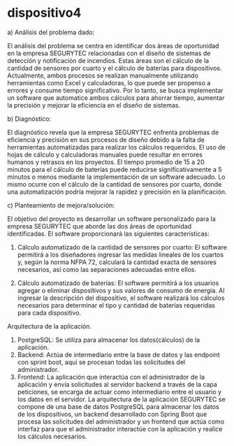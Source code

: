 # dispositivo4
a) Análisis del problema dado:

El análisis del problema se centra en identificar dos áreas de oportunidad en la empresa SEGURYTEC relacionadas con el diseño de sistemas de detección y notificación de incendios. Estas áreas son el cálculo de la cantidad de sensores por cuarto y el cálculo de baterías para dispositivos. Actualmente, ambos procesos se realizan manualmente utilizando herramientas como Excel y calculadoras, lo que puede ser propenso a errores y consume tiempo significativo. Por lo tanto, se busca implementar un software que automatice ambos cálculos para ahorrar tiempo, aumentar la precisión y mejorar la eficiencia en el diseño de sistemas.

b) Diagnóstico:

El diagnóstico revela que la empresa SEGURYTEC enfrenta problemas de eficiencia y precisión en sus procesos de diseño debido a la falta de herramientas automatizadas para realizar los cálculos requeridos. El uso de hojas de cálculo y calculadoras manuales puede resultar en errores humanos y retrasos en los proyectos. El tiempo promedio de 15 a 20 minutos para el cálculo de baterías puede reducirse significativamente a 5 minutos o menos mediante la implementación de un software adecuado. Lo mismo ocurre con el cálculo de la cantidad de sensores por cuarto, donde una automatización podría mejorar la rapidez y precisión en la planificación.

c) Planteamiento de mejora/solución:

El objetivo del proyecto es desarrollar un software personalizado para la empresa SEGURYTEC que aborde las dos áreas de oportunidad identificadas. El software proporcionará las siguientes características:

1.	Cálculo automatizado de la cantidad de sensores por cuarto: El software permitirá a los diseñadores ingresar las medidas lineales de los cuartos y, según la norma NFPA 72, calculará la cantidad exacta de sensores necesarios, así como las separaciones adecuadas entre ellos.
 

2. Cálculo automatizado de baterías: El software permitirá a los usuarios agregar o eliminar dispositivos y sus valores de consumo de energía. Al ingresar la descripción del dispositivo, el software realizará los cálculos necesarios para determinar el tipo y cantidad de baterías requeridas para cada dispositivo.


Arquitectura de la aplicación.
1. PostgreSQL: Se utiliza para almacenar los datos(cálculos) de la aplicación. 
2. Backend: Actúa de intermediario entre la base de datos y las endpoint con sprint boot, aquí se procesan todas las solicitudes del administrador.  
3. Frontend: La aplicación que interactúa con el administrador de la aplicación y envía solicitudes al servidor backend a través de la capa peticiones, se encarga de actuar como intermediario entre el usuario y los datos en el servidor. 
La arquitectura de la aplicación SEGURYTEC se compone de una base de datos PostgreSQL para almacenar los datos de los dispositivos, un backend desarrollado con Spring Boot que procesa las solicitudes del administrador y un frontend que actúa como interfaz para que el administrador interactúe con la aplicación y realice los cálculos necesarios. 
